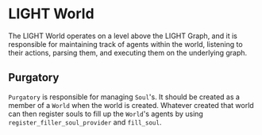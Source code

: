 # LIGHT World

The LIGHT World operates on a level above the LIGHT Graph, and it is responsible for maintaining track of agents within the world, listening to their actions, parsing them, and executing them on the underlying graph.

## Purgatory

`Purgatory` is responsible for managing `Soul`'s. It should be created as a member of a `World` when the world is created. Whatever created that world can then register souls to fill up the `World`'s agents by using `register_filler_soul_provider` and `fill_soul`.
